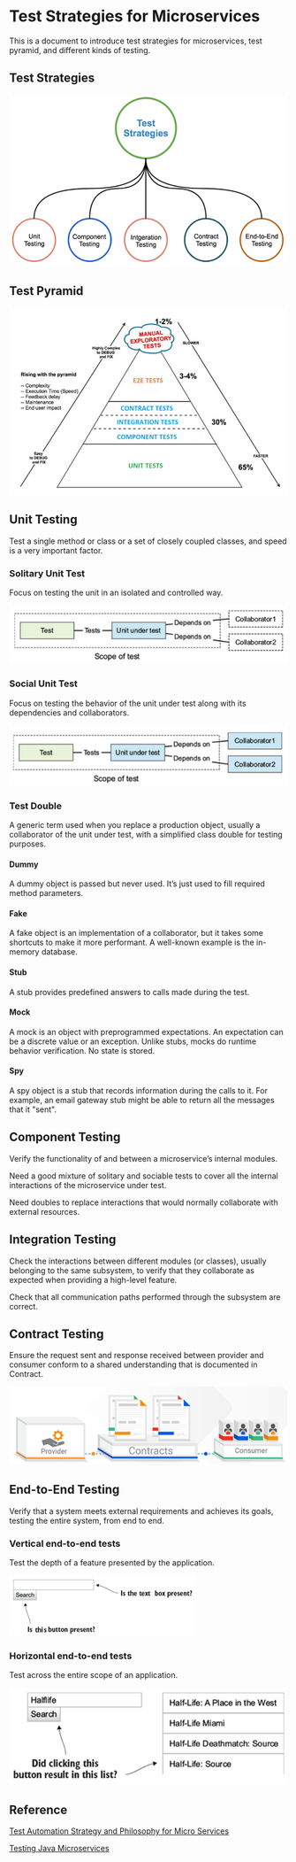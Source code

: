 # Test Strategies for Microservices

This is a document to introduce test strategies for microservices, test pyramid, and different kinds of testing.

## Test Strategies

![test strategy](pic/test_strategy.png)

## Test Pyramid

![test pyramid](pic/test_pyramid.png)

## Unit Testing

Test a single method or class or a set of closely coupled classes, and speed is a very important factor.

### Solitary Unit Test

Focus on testing the unit in an isolated and controlled way.

![Solitary Unit Test](pic/Solitary_Unit_Test.png)

### Social Unit Test

Focus on testing the behavior of the unit under test along with its dependencies and collaborators.

![Social Unit Test](pic/Social_Unit_Test.png)

### Test Double

A generic term used when you replace a production object, usually a collaborator of the unit under test, with a simplified class double for testing purposes.

#### Dummy

A dummy object is passed but never used. It’s just used to fill required method parameters.

#### Fake

A fake object is an implementation of a collaborator, but it takes some shortcuts to make it more performant. A well-known example is the in-memory database.

#### Stub

A stub provides predefined answers to calls made during the test.

#### Mock

A mock is an object with preprogrammed expectations. An expectation can be a discrete value or an exception. Unlike stubs, mocks do runtime behavior verification. No state is stored.

#### Spy

A spy object is a stub that records information during the calls to it. For example, an email gateway stub might be able to return all the messages that it "sent".

## Component Testing

Verify the functionality of and between a microservice’s internal modules.

Need a good mixture of solitary and sociable tests to cover all the internal interactions of the microservice under test. 

Need doubles to replace interactions that would normally collaborate with external resources.

## Integration Testing

Check the interactions between different modules (or classes), usually belonging to the same subsystem, to verify that they collaborate as expected when providing a high-level feature. 

Check that all communication paths performed through the subsystem are correct.

## Contract Testing

Ensure the request sent and response received between provider and consumer conform to a shared understanding that is documented in Contract.

![Contract Testing](pic/Contract_Testing.png)

## End-to-End Testing

Verify that a system meets external requirements and achieves its goals, testing the entire system, from end to end.

### Vertical end-to-end tests

Test the depth of a feature presented by the application.

![•Vertical end-to-end tests](pic/Vertical_end-to-end_tests.png)

### Horizontal end-to-end tests

Test across the entire scope of an application.

![image-20201202103627417](pic/Horizontal_end-to-end_tests.png)

## Reference

[Test Automation Strategy and Philosophy for Micro Services](https://www.codementor.io/@hemanthkandukuri/test-automation-strategy-and-philosophy-for-micro-services-vszdy6yvj)

[Testing Java Microservices](https://learning.oreilly.com/library/view/testing-java-microservices/9781617292897/)

